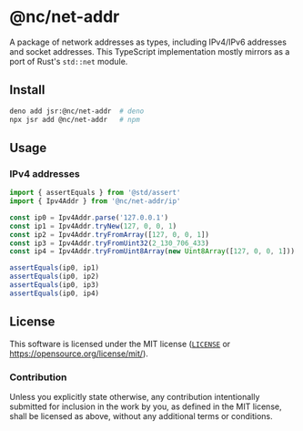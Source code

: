 # @nc/net-addr

A package of network addresses as types, including IPv4/IPv6 addresses and socket addresses. This TypeScript implementation mostly mirrors as a port of Rust's `std::net` module.

## Install
```sh
deno add jsr:@nc/net-addr  # deno
npx jsr add @nc/net-addr   # npm
```

## Usage
### IPv4 addresses
```ts
import { assertEquals } from '@std/assert'
import { Ipv4Addr } from '@nc/net-addr/ip'

const ip0 = Ipv4Addr.parse('127.0.0.1')
const ip1 = Ipv4Addr.tryNew(127, 0, 0, 1)
const ip2 = Ipv4Addr.tryFromArray([127, 0, 0, 1])
const ip3 = Ipv4Addr.tryFromUint32(2_130_706_433)
const ip4 = Ipv4Addr.tryFromUint8Array(new Uint8Array([127, 0, 0, 1]))

assertEquals(ip0, ip1)
assertEquals(ip0, ip2)
assertEquals(ip0, ip3)
assertEquals(ip0, ip4)
```

## License

This software is licensed under the MIT license ([`LICENSE`](./LICENSE) or
<https://opensource.org/license/mit/>).

### Contribution

Unless you explicitly state otherwise, any contribution intentionally submitted
for inclusion in the work by you, as defined in the MIT license, shall be
licensed as above, without any additional terms or conditions.
